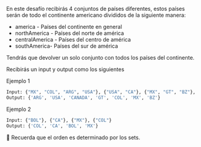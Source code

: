 En este desafío recibirás 4 conjuntos de países diferentes, estos países serán de todo el continente americano divididos de la siguiente manera:

- america - Países del continente en general
- northAmerica - Países del norte de américa
- centralAmerica - Países del centro de américa
- southAmerica- Países del sur de américa

Tendrás que devolver un solo conjunto con todos los países del continente.

Recibirás un input y output como los siguientes

Ejemplo 1

```py
Input: {"MX", "COL", "ARG", "USA"}, {"USA", "CA"}, {"MX", "GT", "BZ"}, {"COL", "BZ", "ARG"}
Output: {'ARG', 'USA', 'CANADA', 'GT', 'COL', 'MX', 'BZ'}
```

Ejemplo 2

```py
Input: {"BOL"}, {"CA"}, {"MX"}, {"COL"}
Output: {'COL', 'CA', 'BOL', 'MX'}
```

👀 Recuerda que el orden es determinado por los sets.
